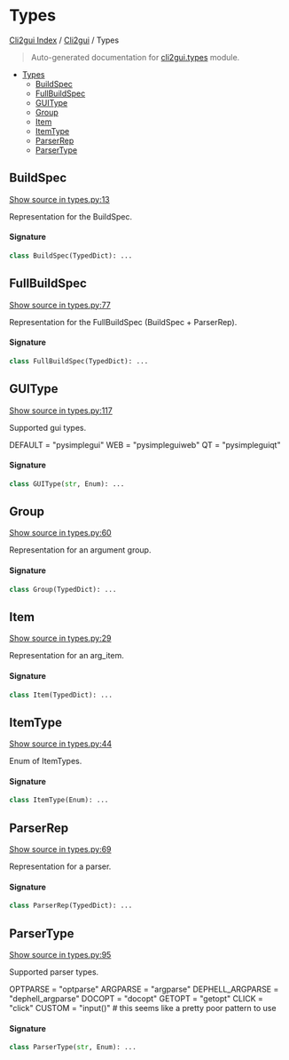 # Types

[Cli2gui Index](../README.md#cli2gui-index) / [Cli2gui](./index.md#cli2gui) / Types

> Auto-generated documentation for [cli2gui.types](../../../cli2gui/types.py) module.

- [Types](#types)
  - [BuildSpec](#buildspec)
  - [FullBuildSpec](#fullbuildspec)
  - [GUIType](#guitype)
  - [Group](#group)
  - [Item](#item)
  - [ItemType](#itemtype)
  - [ParserRep](#parserrep)
  - [ParserType](#parsertype)

## BuildSpec

[Show source in types.py:13](../../../cli2gui/types.py#L13)

Representation for the BuildSpec.

#### Signature

```python
class BuildSpec(TypedDict): ...
```



## FullBuildSpec

[Show source in types.py:77](../../../cli2gui/types.py#L77)

Representation for the FullBuildSpec (BuildSpec + ParserRep).

#### Signature

```python
class FullBuildSpec(TypedDict): ...
```



## GUIType

[Show source in types.py:117](../../../cli2gui/types.py#L117)

Supported gui types.

DEFAULT = "pysimplegui"
WEB = "pysimpleguiweb"
QT = "pysimpleguiqt"

#### Signature

```python
class GUIType(str, Enum): ...
```



## Group

[Show source in types.py:60](../../../cli2gui/types.py#L60)

Representation for an argument group.

#### Signature

```python
class Group(TypedDict): ...
```



## Item

[Show source in types.py:29](../../../cli2gui/types.py#L29)

Representation for an arg_item.

#### Signature

```python
class Item(TypedDict): ...
```



## ItemType

[Show source in types.py:44](../../../cli2gui/types.py#L44)

Enum of ItemTypes.

#### Signature

```python
class ItemType(Enum): ...
```



## ParserRep

[Show source in types.py:69](../../../cli2gui/types.py#L69)

Representation for a parser.

#### Signature

```python
class ParserRep(TypedDict): ...
```



## ParserType

[Show source in types.py:95](../../../cli2gui/types.py#L95)

Supported parser types.

OPTPARSE = "optparse"
ARGPARSE = "argparse"
DEPHELL_ARGPARSE = "dephell_argparse"
DOCOPT = "docopt"
GETOPT = "getopt"
CLICK = "click"
CUSTOM = "input()"  # this seems like a pretty poor pattern to use

#### Signature

```python
class ParserType(str, Enum): ...
```